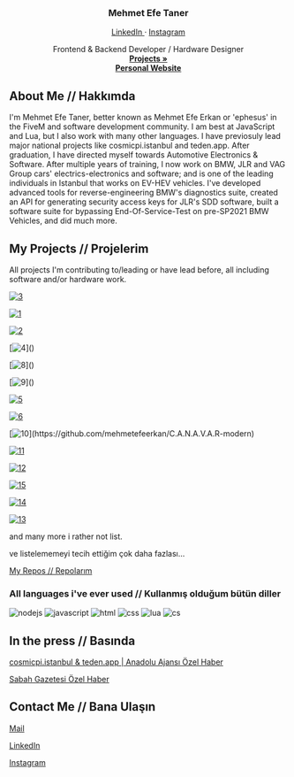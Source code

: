 <div id="top"></div>

<!-- PROJECT LOGO -->
<br />
<div align="center">

  <h3 align="center">Mehmet Efe Taner</h3>

  <a href="https://linkedin.com/in/mehmeteferkan">
    LinkedIn
  </a>
  ·
  <a href="https://instagram.com/mehmeteferkan">
    Instagram
  </a>

  <p align="center">
    Frontend & Backend Developer / Hardware Designer
    <br />
    <a href="#projects"><strong>Projects »</strong></a>
    <br />
    <a href="https://mehmetefeerkan.github.io/"><strong>Personal Website</strong></a>
  </p>
</div>

<!-- TABLE OF CONTENTS -->

<!-- ABOUT THE PROJECT -->
## About Me // Hakkımda

I'm Mehmet Efe Taner, better known as Mehmet Efe Erkan or 'ephesus' in the FiveM and software development community. I am best at JavaScript and Lua, but I also work with many other languages. I have previosuly lead major national projects like cosmicpi.istanbul and teden.app. After graduation, I have directed myself towards Automotive Electronics & Software. After multiple years of training, I now work on BMW, JLR and VAG Group cars' electrics-electronics and software; and is one of the leading individuals in Istanbul that works on EV-HEV vehicles. I've developed advanced tools for reverse-engineering BMW's diagnostics suite, created an API for generating security access keys for JLR's SDD software, built a software suite for bypassing End-Of-Service-Test on pre-SP2021 BMW Vehicles, and did much more.

<div id="projects"></div>


## My Projects // Projelerim
All projects I'm contributing to/leading or have lead before, all including software and/or hardware work.

[![3](https://img.shields.io/badge/ixeq_Discord_Remote_Education_Assistive_Bot-Inactive,_All_Repos_Private-orange?style=flat-square&logo=appveyor&labelColor=5865F2&logo=Web&logoColor=0c1014)]()

[![1](https://img.shields.io/badge/cosmicpi.istanbul-Inactive,_Some_Repos_Private-orange?style=flat-square&logo=appveyor&labelColor=5865F2&logo=Web&logoColor=0c1014)](https://cosmicpi.istanbul)

[![2](https://img.shields.io/badge/teden.app-Inactive,_Some_Repos_Private-orange?style=flat-square&logo=appveyor&labelColor=5865F2&logo=Web&logoColor=0c1014)](https://teden.app)

[![4](https://img.shields.io/badge/Şiirbaz_(Shazam_for_Poems)-Inactive,_All_Repos_Private-orange?style=flat-square&logo=appveyor&labelColor=5865F2&logo=Web&logoColor=0c1014)]()

[![8](https://img.shields.io/badge/VTS_(Efficiency_Monitoring_System_For_Factory_Workers)-Inactive,_Abandoned-orange?style=flat-square&logo=appveyor&labelColor=5865F2&logo=Web&logoColor=0c1014)]()

[![9](https://img.shields.io/badge/F1337_(Multipeer_W/UAV_System)-Inactive,_All_Repos_Private-orange?style=flat-square&logo=appveyor&labelColor=5865F2&logo=Web&logoColor=0c1014)]()

[![5](https://img.shields.io/badge/Hypernovus_Botnet-Decommissioned,_All_Repos_Public-red?style=flat-square&logo=appveyor&labelColor=5865F2&logo=Web&logoColor=0c1014)](https://github.com/mehmetefeerkan/hypernovus-puppet-aws)

[![6](https://img.shields.io/badge/34X10T_Botnet-STILL_Active,_All_Repos_Private-brightgreen?style=flat-square&logo=appveyor&labelColor=5865F2&logo=Web&logoColor=0c1014)]()

[![10](https://img.shields.io/badge/C.A.N.A.V.A.R_(Cyber_ANnihilation_And_Violation_ARray)-Inactive,_All_Repos_Private-orange?style=flat-square&logo=appveyor&labelColor=5865F2&logo=Web&logoColor=0c1014)](https://github.com/mehmetefeerkan/C.A.N.A.V.A.R-modern)

[![11](https://img.shields.io/badge/buradayim.io-Active,_All_Repos_Private-brightgreen?style=flat-square&logo=appveyor&labelColor=5865F2&logo=Web&logoColor=0c1014)]()

[![12](https://img.shields.io/badge/efficienza-Active,_All_Repos_Public-brightgreen?style=flat-square&logo=appveyor&labelColor=5865F2&logo=Web&logoColor=0c1014)](https://github.com/mehmetefeerkan/efficienza)

[![15](https://img.shields.io/badge/Coinseye-Inactive,_All_Repos_Public-orange?style=flat-square&logo=appveyor&labelColor=5865F2&logo=Web&logoColor=0c1014)](https://github.com/mehmetefeerkan/coinseye)

[![14](https://img.shields.io/badge/QuiaNotitia-Active,_All_Repos_Private-brightgreen?style=flat-square&logo=appveyor&labelColor=5865F2&logo=Web&logoColor=0c1014)]()

[![13](https://img.shields.io/badge/VogCAN-Active,_All_Repos_Private-brightgreen?style=flat-square&logo=appveyor&labelColor=5865F2&logo=Web&logoColor=0c1014)]()



and many more i rather not list.

ve listelememeyi tecih ettiğim çok daha fazlası...

[My Repos // Repolarım](https://github.com/mehmetefeerkan?tab=repositories)


### All languages i've ever used // Kullanmış olduğum bütün diller

![nodejs](https://img.shields.io/badge/Node.JS-★★★★★-99d1ce?labelColor=4EAA25&logo=Node.JS&style=for-the-badge&logoColor=white)
![javascript](https://img.shields.io/badge/javascript-★★★★☆-99d1ce?labelColor=F7DF1E&logo=JavaScript&style=for-the-badge&logoColor=0c1014)
![html](https://img.shields.io/badge/html-★★★☆☆-99d1ce?labelColor=E34F26&logo=HTML5&style=for-the-badge&logoColor=0c1014)
![css](https://img.shields.io/badge/css-★★☆☆☆-99d1ce?labelColor=ab34eb&logo=CSS3&style=for-the-badge&logoColor=0c1014)
![lua](https://img.shields.io/badge/lua-★★★★★-99d1ce?labelColor=1572B6&logo=LUA&style=for-the-badge&logoColor=0c1014)
![cs](https://img.shields.io/badge/CSharp-★★☆☆☆-99d1ce?labelColor=1572B6&logo=Csharp&style=for-the-badge&logoColor=0c1014)


## In the press // Basında 
[cosmicpi.istanbul & teden.app | Anadolu Ajansı Özel Haber](https://www.aa.com.tr/tr/teknofest/cernin-cihazini-yerlilestiren-lise-ogrencisi-calismasini-teknofestte-sergiliyor/2373718)

[Sabah Gazetesi Özel Haber](https://www.sabah.com.tr/yasam/genc-mucitler-gelecegin-teknolojisini-insa-ediyor-5678898)


## Contact Me // Bana Ulaşın

[Mail](mailto:efe@solidgara.ge)

[LinkedIn](https://linkedin.com/in/mesq)

[Instagram](https://instagram.com/mehmeteferkan)




